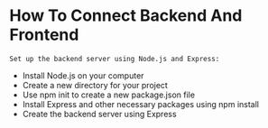 # How To Connect Backend And Frontend
```Set up the backend server using Node.js and Express:```
<ul>
<li>Install Node.js on your computer</li>
<li>Create a new directory for your project</li>
<li>Use npm init to create a new package.json file</li>
<li>Install Express and other necessary packages using npm install</li>
<li>Create the backend server using Express</li>
</ul>
